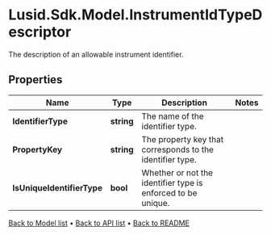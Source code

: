 # Lusid.Sdk.Model.InstrumentIdTypeDescriptor
The description of an allowable instrument identifier.

## Properties

Name | Type | Description | Notes
------------ | ------------- | ------------- | -------------
**IdentifierType** | **string** | The name of the identifier type. | 
**PropertyKey** | **string** | The property key that corresponds to the identifier type. | 
**IsUniqueIdentifierType** | **bool** | Whether or not the identifier type is enforced to be unique. | 

[Back to Model list](../README.md#documentation-for-models) &#8226; [Back to API list](../README.md#documentation-for-api-endpoints) &#8226; [Back to README](../README.md)

